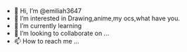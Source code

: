 - 👋 Hi, I’m @emiliah3647
- 👀 I’m interested in Drawing,anime,my ocs,what have you.
- 🌱 I’m currently learning 
- 💞️ I’m looking to collaborate on ...
- 📫 How to reach me ...

<!---
emiliah3647/emiliah3647 is a ✨ special ✨ repository because its `README.md` (this file) appears on your GitHub profile.
You can click the Preview link to take a look at your changes.
--->
